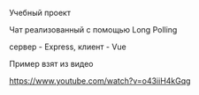 Учебный проект

Чат реализованный с помощью Long Polling

сервер - Express, клиент - Vue

Пример взят из видео

https://www.youtube.com/watch?v=o43iiH4kGqg
